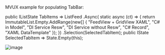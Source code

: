 
MVUX example for populating TabBar:

public IListState<string> TabItems => ListFeed
             .Async(
                    static async (ct) =>
                    {
                        return ImmutableList<string>.Empty.AddRange(new[]
                        {
                            "FeedView + GridView XAML",
                            "C# in Model",
                            "DI Service Resw",
                            "DI Service without Resw",
                            "C# Record",
                            "XAML DataTemplate"
                        });
                    })
                    .Selection(SelectedTabItem);
    public IState<string> SelectedTabItem => State<string>.Empty(this);

![image](https://github.com/user-attachments/assets/62055c26-5ef9-42a5-9349-528573ddddaf)

